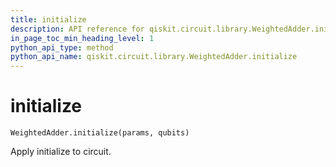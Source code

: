 ```yaml
---
title: initialize
description: API reference for qiskit.circuit.library.WeightedAdder.initialize
in_page_toc_min_heading_level: 1
python_api_type: method
python_api_name: qiskit.circuit.library.WeightedAdder.initialize
---
```


# initialize

<span id="qiskit.circuit.library.WeightedAdder.initialize" />

`WeightedAdder.initialize(params, qubits)`

Apply initialize to circuit.

